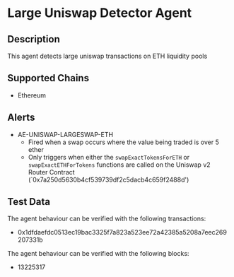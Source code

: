 # Large Uniswap Detector Agent

## Description

This agent detects large uniswap transactions on ETH liquidity pools

## Supported Chains

- Ethereum

## Alerts

- AE-UNISWAP-LARGESWAP-ETH
  - Fired when a swap occurs where the value being traded is over 5 ether
  - Only triggers when either the `swapExactTokensForETH` or `swapExactETHForTokens`
    functions are called on the Uniswap v2 Router Contract (`0x7a250d5630b4cf539739df2c5dacb4c659f2488d')

## Test Data

The agent behaviour can be verified with the following transactions:

- 0x1dfdaefdc0513ec19bac3325f7a823a523ee72a42385a5208a7eec269207331b

The agent behaviour can be verified with the following blocks:
- 13225317
